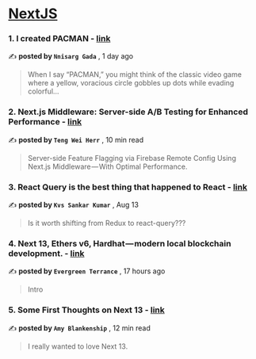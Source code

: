 
<h1><a href=https://medium.com/tag/nextjs/recommended target="_blank" rel="noopener noreferrer">NextJS</a></h1>
<h3>1. I created PACMAN - <a href=https://medium.com/@gadannisarg/i-created-pacman-d9bce5c7d5d2?source=tag_recommended_feed---------0-84----------nextjs----------0d747a08_9363_4b21_9cd1_8314d0e84330------- target="_blank" rel="noopener noreferrer">link</a></h3>

✍️ **posted by `Nnisarg Gada`** <date> , 1 day ago</date>

<blockquote>When I say “PACMAN,” you might think of the classic video game where a yellow, voracious circle gobbles up dots while evading colorful…</blockquote>

<h3>2. Next.js Middleware: Server-side A/B Testing for Enhanced Performance - <a href=https://medium.com/gitconnected/next-js-middleware-server-side-a-b-testing-for-enhanced-performance-f13ed0aa0b40?source=tag_recommended_feed---------1-107----------nextjs----------0d747a08_9363_4b21_9cd1_8314d0e84330------- target="_blank" rel="noopener noreferrer">link</a></h3>

✍️ **posted by `Teng Wei Herr`** <date> , 10 min read</date>

<blockquote>Server-side Feature Flagging via Firebase Remote Config Using Next.js Middleware — With Optimal Performance.</blockquote>

<h3>3. React Query is the best thing that happened to React - <a href=https://medium.com/@kvs.sankar23/react-query-is-the-best-thing-that-happened-to-react-abd92553e953?source=tag_recommended_feed---------2-85----------nextjs----------0d747a08_9363_4b21_9cd1_8314d0e84330------- target="_blank" rel="noopener noreferrer">link</a></h3>

✍️ **posted by `Kvs Sankar Kumar`** <date> , Aug 13</date>

<blockquote>Is it worth shifting from Redux to react-query???</blockquote>

<h3>4. Next 13, Ethers v6, Hardhat — modern local blockchain development. - <a href=https://medium.com/@evergreen.terranc3/next-13-ethers-v6-hardhat-modern-local-blockchain-development-4d4e85118c97?source=tag_recommended_feed---------3-84----------nextjs----------0d747a08_9363_4b21_9cd1_8314d0e84330------- target="_blank" rel="noopener noreferrer">link</a></h3>

✍️ **posted by `Evergreen Terrance`** <date> , 17 hours ago</date>

<blockquote>Intro</blockquote>

<h3>5. Some First Thoughts on Next 13 - <a href=https://medium.com/better-programming/some-first-thoughts-on-next-13-922a6a6c5200?source=tag_recommended_feed---------4-107----------nextjs----------0d747a08_9363_4b21_9cd1_8314d0e84330------- target="_blank" rel="noopener noreferrer">link</a></h3>

✍️ **posted by `Amy Blankenship`** <date> , 12 min read</date>

<blockquote>I really wanted to love Next 13.</blockquote>

